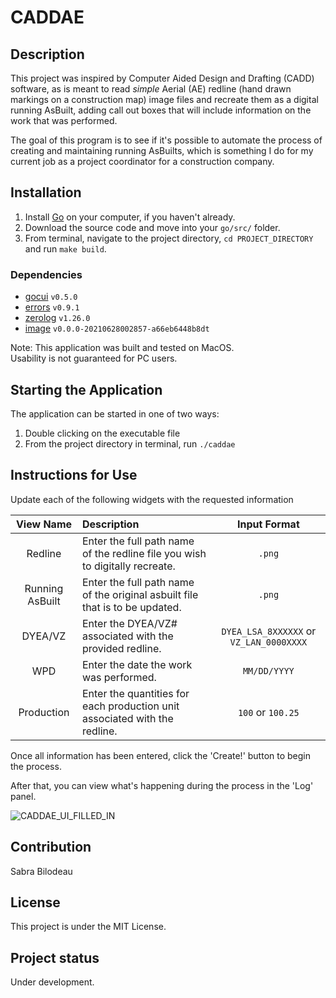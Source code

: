 # CADDAE

## Description
This project was inspired by Computer Aided Design and Drafting (CADD) software, as is meant to read *simple* Aerial (AE) redline (hand drawn markings on a construction map) image files and recreate them as a digital running AsBuilt, adding call out boxes that will include information on the work that was performed.

The goal of this program is to see if it's possible to automate the process of creating and maintaining running AsBuilts, which is something I do for my current job as a project coordinator for a construction company.

## Installation
1. Install [Go](https://go.dev/) on your computer, if you haven't already.
2. Download the source code and move into your `go/src/` folder.
3. From terminal, navigate to the project directory, `cd PROJECT_DIRECTORY` and run `make build`.

### Dependencies 
- [gocui](github.com/jroimartin/gocui) `v0.5.0`  
- [errors](github.com/pkg/errors) `v0.9.1`  
- [zerolog](github.com/rs/zerolog) `v1.26.0`  
- [image](golang.org/x/image) `v0.0.0-20210628002857-a66eb6448b8dt`  


Note: This application was built and tested on MacOS.  
Usability is not guaranteed for PC users.

## Starting the Application
The application can be started in one of two ways:
1. Double clicking on the executable file
2. From the project directory in terminal, run `./caddae`

## Instructions for Use
Update each of the following widgets with the requested information

| View Name | Description | Input Format |
| :-------: | :---------- | :----------: |
| Redline | Enter the full path name of the redline file you wish to digitally recreate. | `.png` |
| Running AsBuilt | Enter the full path name of the original asbuilt file that is to be updated. | `.png` |
| DYEA/VZ | Enter the DYEA/VZ# associated with the provided redline. | `DYEA_LSA_8XXXXXX` or `VZ_LAN_0000XXXX` |
| WPD | Enter the date the work was performed. | `MM/DD/YYYY` |
| Production | Enter the quantities for each production unit associated with the redline. | `100` or `100.25` |

Once all information has been entered, click the 'Create!' button to begin the process.

After that, you can view what's happening during the process in the 'Log' panel.

![CADDAE_UI_FILLED_IN](/uploads/0ca95ddd0086a329327c8e59d9a8980e/Final_UI.png)

## Contribution
Sabra Bilodeau

## License
This project is under the MIT License.

## Project status
Under development.
